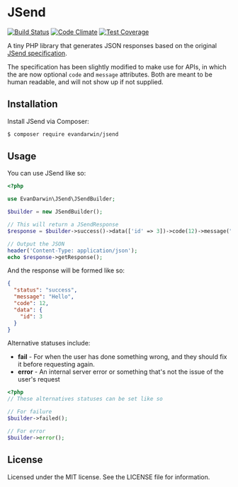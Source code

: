 # JSend

[![Build Status](https://travis-ci.org/EvanDarwin/JSend.svg?branch=master)](https://travis-ci.org/EvanDarwin/JSend)
[![Code Climate](https://codeclimate.com/github/EvanDarwin/JSend/badges/gpa.svg)](https://codeclimate.com/github/EvanDarwin/JSend)
[![Test Coverage](https://codeclimate.com/github/EvanDarwin/JSend/badges/coverage.svg)](https://codeclimate.com/github/EvanDarwin/JSend)

A tiny PHP library that generates JSON responses based on the original [JSend specification](http://labs.omniti.com/labs/jsend).

The specification has been slightly modified to make use for APIs, in which the are now optional `code` and `message` attributes. Both are meant to be human readable, and will not show up if not supplied.

## Installation

Install JSend via Composer:

```sh
$ composer require evandarwin/jsend
```

## Usage

You can use JSend like so:

```php
<?php

use EvanDarwin\JSend\JSendBuilder;

$builder = new JSendBuilder();

// This will return a JSendResponse
$response = $builder->success()->data(['id' => 3])->code(12)->message("Hello")->get();

// Output the JSON
header('Content-Type: application/json');
echo $response->getResponse();
```

And the response will be formed like so:

```json
{
  "status": "success",
  "message": "Hello",
  "code": 12,
  "data": {
    "id": 3
  }
}
```

Alternative statuses include:
 - **fail** - For when the user has done something wrong, and they should fix it before requesting again.
 - **error** - An internal server error or something that's not the issue of the user's request

```php
<?php
// These alternatives statuses can be set like so

// For failure
$builder->failed();

// For error
$builder->error();
```

## License

Licensed under the MIT license. See the LICENSE file for information.
